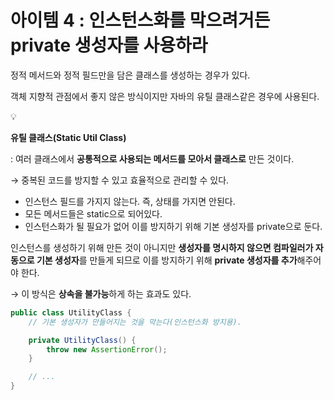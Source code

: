 # 아이템 4 : 인스턴스화를 막으려거든 private 생성자를 사용하라
정적 메서드와 정적 필드만을 담은 클래스를 생성하는 경우가 있다.

객체 지향적 관점에서 좋지 않은 방식이지만 자바의 유틸 클래스같은 경우에 사용된다.

<aside>
💡

**유틸 클래스(Static Util Class)**

: 여러 클래스에서 **공통적으로 사용되는 메서드를 모아서 클래스로** 만든 것이다. 

→ 중복된 코드를 방지할 수 있고 효율적으로 관리할 수 있다.

- 인스턴스 필드를 가지지 않는다. 즉, 상태를 가지면 안된다.
- 모든 메서드들은 static으로 되어있다.
- 인스턴스화가 될 필요가 없어 이를 방지하기 위해 기본 생성자를 private으로 둔다.
</aside>

인스턴스를 생성하기 위해 만든 것이 아니지만 **생성자를 명시하지 않으면 컴파일러가 자동으로 기본 생성자**를 만들게 되므로 이를 방지하기 위해 **private 생성자를 추가**해주어야 한다.

→ 이 방식은 **상속을 불가능**하게 하는 효과도 있다.

```java
public class UtilityClass {
    // 기본 생성자가 만들어지는 것을 막는다(인스턴스화 방지용).

    private UtilityClass() {
        throw new AssertionError();
    }

    // ...
}
```